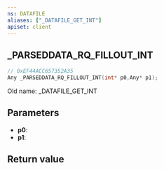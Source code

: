 ```yaml
---
ns: DATAFILE
aliases: ["_DATAFILE_GET_INT"]
apiset: client
---
```

## _PARSEDDATA_RQ_FILLOUT_INT

```c
// 0xEF44ACC657352A35
Any _PARSEDDATA_RQ_FILLOUT_INT(int* p0,Any* p1);
```

Old name: _DATAFILE_GET_INT

## Parameters
* **p0**:
* **p1**:

## Return value